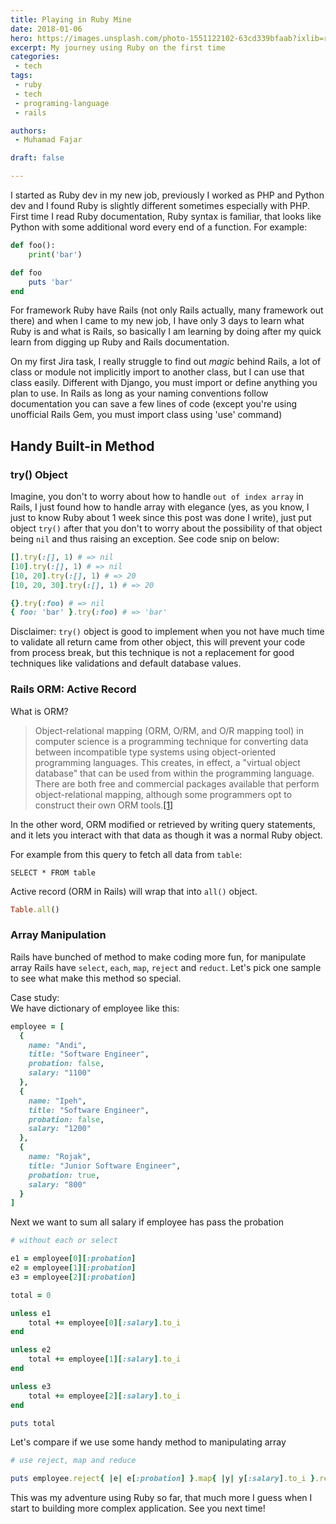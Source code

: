 ```yaml
---
title: Playing in Ruby Mine
date: 2018-01-06
hero: https://images.unsplash.com/photo-1551122102-63cd339bfaab?ixlib=rb-1.2.1&ixid=MnwxMjA3fDB8MHxwaG90by1wYWdlfHx8fGVufDB8fHx8&auto=format&fit=crop&w=2942&q=80
excerpt: My journey using Ruby on the first time
categories:
 - tech
tags:
 - ruby
 - tech
 - programing-language
 - rails

authors:
 - Muhamad Fajar

draft: false

---
```


I started as Ruby dev in my new job, previously I worked as PHP and Python dev and I found Ruby is slightly different sometimes especially with PHP. First time I read Ruby documentation, Ruby syntax is familiar, that looks like Python with some additional word every end of a function. For example:

```python
def foo():
    print('bar')
```

```ruby
def foo
    puts 'bar'
end
```

For framework Ruby have Rails (not only Rails actually, many framework out there) and when I came to my new job, I have only 3 days to learn what Ruby is and what is Rails, so basically I am learning by doing after my quick learn from digging up Ruby and Rails documentation.

On my first Jira task, I really struggle to find out *magic* behind Rails, a lot of class or module not implicitly import to another class, but I can use that class easily. Different with Django, you must import or define anything you plan to use. In Rails as long as your naming conventions follow documentation you can save a few lines of code (except you're using unofficial Rails Gem, you must import class using 'use' command)

## Handy Built-in Method
### try() Object

Imagine, you don't to worry about how to handle `out of index array` in Rails, I just found how to handle array with elegance (yes, as you know, I just to know Ruby about 1 week since this post was done I write), just put object `try()` after that you don't to worry about the possibility of that object being `nil` and thus raising an exception. See code snip on below:

```ruby
[].try(:[], 1) # => nil
[10].try(:[], 1) # => nil
[10, 20].try(:[], 1) # => 20
[10, 20, 30].try(:[], 1) # => 20

{}.try(:foo) # => nil
{ foo: 'bar' }.try(:foo) # => 'bar'
```

Disclaimer: `try()` object is good to implement when you not have much time to validate all return came from other object, this will prevent your code from process break, but this technique is not a replacement for good techniques like validations and default database values. 

### Rails ORM: Active Record

What is ORM? 
> Object-relational mapping (ORM, O/RM, and O/R mapping tool) in computer science
> is a programming technique for converting data between incompatible type systems
> using object-oriented programming languages. This creates, in effect, a "virtual
> object database" that can be used from within the programming language. There are
> both free and commercial packages available that perform object-relational mapping,
> although some programmers opt to construct their own ORM tools.[[1]][wikipedia-orm]

In the other word, ORM modified or retrieved by writing query statements, and it lets you interact with that data as though it was a normal Ruby object.

For example from this query to fetch all data from `table`:

```mysql
SELECT * FROM table
```

Active record (ORM in Rails) will wrap that into `all()` object.

```ruby
Table.all()
```

### Array Manipulation

Rails have bunched of method to make coding more fun, for manipulate array Rails have  `select`, `each`, `map`, `reject` and `reduct`. Let's pick one sample to see what make this method so special.

Case study:\
We have dictionary of employee like this:

```ruby
employee = [
  {
    name: "Andi", 
    title: "Software Engineer",
    probation: false,
    salary: "1100" 
  },  
  {
    name: "Ipeh", 
    title: "Software Engineer", 
    probation: false,
    salary: "1200"
  },  
  {
    name: "Rojak", 
    title: "Junior Software Engineer",
    probation: true,
    salary: "800"
  }
]
```

Next we want to sum all salary if employee has pass the probation 
 
```ruby
# without each or select

e1 = employee[0][:probation]
e2 = employee[1][:probation]
e3 = employee[2][:probation]

total = 0

unless e1
    total += employee[0][:salary].to_i
end

unless e2
    total += employee[1][:salary].to_i
end

unless e3
    total += employee[2][:salary].to_i
end

puts total
``` 

Let's compare if we use some handy method to manipulating array

```ruby
# use reject, map and reduce

puts employee.reject{ |e| e[:probation] }.map{ |y| y[:salary].to_i }.reduce(:+)
```

This was my adventure using Ruby so far, that much more I guess when I start to building more complex application. See you next time!

[wikipedia-orm]: https://en.wikipedia.org/wiki/Object-relational_mapping

